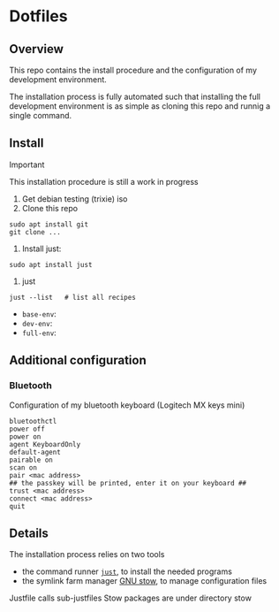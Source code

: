 # Dotfiles

## Overview
This repo contains the install procedure and the configuration of my development environment.

The installation process is fully automated such that installing the full development environment is as simple as cloning this repo and runnig a single command.


## Install

> [!IMPORTANT]  
> This installation procedure is still a work in progress

1) Get debian testing (trixie) iso 
1) Clone this repo
```
sudo apt install git
git clone ...
```

1) Install just:
```
sudo apt install just
```

1) just
```
just --list   # list all recipes
```

* `base-env`: 
* `dev-env`: 
* `full-env`: 

## Additional configuration

### Bluetooth
Configuration of my bluetooth keyboard (Logitech MX keys mini)
```
bluetoothctl
power off
power on
agent KeyboardOnly
default-agent
pairable on
scan on
pair <mac address>
## the passkey will be printed, enter it on your keyboard ##
trust <mac address>
connect <mac address>
quit
```

## Details

The installation process relies on two tools
- the command runner [`just`](https://github.com/casey/just), to install the needed programs
- the symlink farm manager [GNU stow](https://www.gnu.org/software/stow/), to manage configuration files

Justfile calls sub-justfiles
Stow packages are under directory stow
